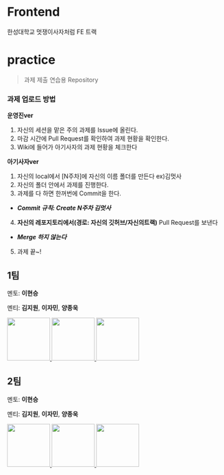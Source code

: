 # Frontend
한성대학교 멋쟁이사자처럼 FE 트랙
# practice
> 과제 제출 연습용 Repository

### 과제 업로드 방법
**운영진ver**

1. 자신의 세션을 맡은 주의 과제를 Issue에 올린다.
2. 마감 시간에 Pull Request를 확인하여 과제 현황을 확인한다.
3. Wiki에 들어가 아기사자의 과제 현황을 체크한다

**아기사자ver**
1. 자신의 local에서 [N주차]에 자신의 이름 폴더를 만든다
ex)김멋사
2. 자신의 폴더 안에서 과제를 진행한다.
3. 과제를 다 하면 한꺼번에 Commit을 한다.

- ***Commit 규칙: Create N주차 김멋사***

4. **자신의 레포지토리에서(경로: 자신의 깃허브/자신의트랙)** Pull Request를 보낸다
- ***Merge 하지 않는다***
5. 과제 끝~!

## 1팀
멘토: **이현승**

멘티: **김지원**, **이자민**, **양종욱**

<div>
  <a href="https://github.com/jaminleee">
    <img src="https://avatars.githubusercontent.com/u/91969458?v=4" width="100" style="max-width: 100%;">
  </a>
 <a href="https://github.com/kimgwon">
    <img src="https://avatars.githubusercontent.com/u/92065911?v=4" width="100" style="max-width: 100%;">
  </a>
  <a href="https://github.com/JongukYang">
    <img src="https://avatars.githubusercontent.com/u/73643657?v=4" width="100" style="max-width: 100%;">
  </a>
</div>

## 2팀
멘토: **이현승**

멘티: **김지원**, **이자민**, **양종욱**
<div>
  <a href="https://github.com/JongukYang">
    <img src="https://avatars.githubusercontent.com/u/73643657?v=4" width="100" style="max-width: 100%;">
  </a>
 <a href="https://github.com/jaminleee">
    <img src="https://avatars.githubusercontent.com/u/91969458?v=4" width="100" style="max-width: 100%;">
  </a>
 <a href="https://github.com/kimgwon">
    <img src="https://avatars.githubusercontent.com/u/92065911?v=4" width="100" style="max-width: 100%;">
  </a>
</div>
